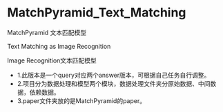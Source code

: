 # MatchPyramid_Text_Matching
MatchPyramid 文本匹配模型

Text Matching as Image Recognition

Image Recognition文本匹配模型

* 1.此版本是一个query对应两个answer版本，可根据自己任务自行调整。
* 2.项目分为数据处理和模型两个模块，数据处理文件夹分原始数据、中间数据，依赖数据。
* 3.paper文件夹放的是MatchPyramid的paper。